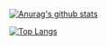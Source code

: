 
[![Anurag's github stats](https://github-readme-stats.vercel.app/api?username=farshadff)](https://github.com/anuraghazra/github-readme-stats)


[![Top Langs](https://github-readme-stats.vercel.app/api/top-langs/?username=farshadff&layout=compact)](https://github.com/anuraghazra/github-readme-stats)
